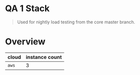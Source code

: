 # QA 1 Stack

> Used for nightly load testing from the core master branch.

# Overview

| cloud | instance count |
|-- | --|
| `aws` | 3 |
